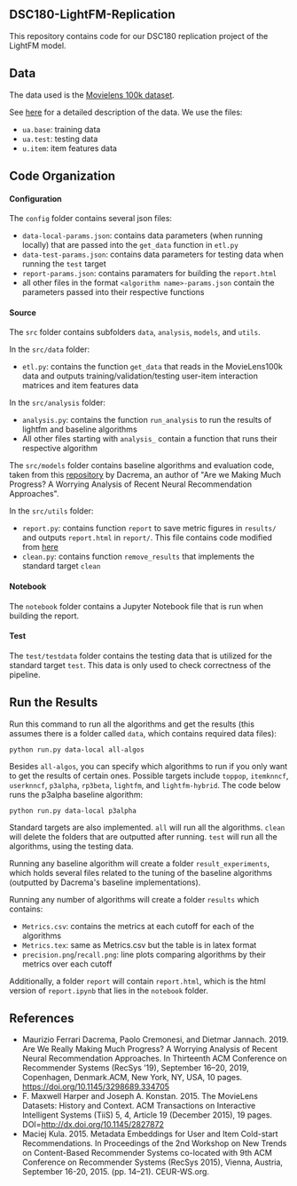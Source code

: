 ## DSC180-LightFM-Replication

This repository contains code for our DSC180 replication project of the LightFM model.

## Data
The data used is the [Movielens 100k dataset](https://grouplens.org/datasets/movielens/100k/).

See [here](http://files.grouplens.org/datasets/movielens/ml-100k-README.txt) for a detailed description of the data. We use the files:
- `ua.base`: training data
- `ua.test`: testing data
- `u.item`: item features data

## Code Organization

#### Configuration
The `config` folder contains several json files:
- `data-local-params.json`: contains data parameters (when running locally) that are passed into the `get_data` function in `etl.py`
- `data-test-params.json`: contains data parameters for testing data when running the `test` target
- `report-params.json`: contains paramaters for building the `report.html`
- all other files in the format `<algorithm name>-params.json` contain the parameters passed into their respective functions

#### Source
The `src` folder contains subfolders `data`, `analysis`, `models`, and `utils`.

In the `src/data` folder:
- `etl.py`: contains the function `get_data` that reads in the MovieLens100k data and outputs training/validation/testing user-item interaction matrices and item features data

In the `src/analysis` folder:
- `analysis.py`: contains the function `run_analysis` to run the results of lightfm and baseline algorithms
- All other files starting with `analysis_` contain a function that runs their respective algorithm

The `src/models` folder contains baseline algorithms and evaluation code, taken from this [repository](https://github.com/MaurizioFD/RecSys2019_DeepLearning_Evaluation) by Dacrema, an author of "Are we Making Much Progress? A Worrying Analysis of Recent Neural Recommendation Approaches".

In the `src/utils` folder:
- `report.py`: contains function `report` to save metric figures in `results/` and outputs `report.html` in `report/`. This file contains code modified from [here](https://github.com/DSC-Capstone/project-templates/blob/EDA/src/utils.py)
- `clean.py`: contains function `remove_results` that implements the standard target `clean`

#### Notebook
The `notebook` folder contains a Jupyter Notebook file that is run when building the report.

#### Test
The `test/testdata` folder contains the testing data that is utilized for the standard target `test`. This data is only used to check correctness of the pipeline.

## Run the Results

Run this command to run all the algorithms and get the results (this assumes there is a folder called `data`, which contains required data files):
```console
python run.py data-local all-algos
```

Besides `all-algos`, you can specify which algorithms to run if you only want to get the results of certain ones. Possible targets include `toppop`, `itemknncf`, `userknncf`, `p3alpha`, `rp3beta`, `lightfm`, and `lightfm-hybrid`. The code below runs the p3alpha baseline algorithm:
```console
python run.py data-local p3alpha
```

Standard targets are also implemented. `all` will run all the algorithms. `clean` will delete the folders that are outputted after running. `test` will run all the algorithms, using the testing data.

Running any baseline algorithm will create a folder `result_experiments`, which holds several files related to the tuning of the baseline algorithms (outputted by Dacrema's baseline implementations).

Running any number of algorithms will create a folder `results` which contains:
- `Metrics.csv`: contains the metrics at each cutoff for each of the algorithms
- `Metrics.tex`: same as Metrics.csv but the table is in latex format
- `precision.png`/`recall.png`: line plots comparing algorithms by their metrics over each cutoff

Additionally, a folder `report` will contain `report.html`, which is the html version of `report.ipynb` that lies in the `notebook` folder.

## References
- Maurizio Ferrari Dacrema, Paolo Cremonesi, and Dietmar Jannach. 2019.
Are We Really Making Much Progress? A Worrying Analysis of Recent Neural Recommendation Approaches. In Thirteenth ACM Conference on Recommender Systems (RecSys ’19), September 16–20, 2019, Copenhagen, Denmark.ACM, New York, NY, USA, 10 pages. https://doi.org/10.1145/3298689.334705
- F. Maxwell Harper and Joseph A. Konstan. 2015. The MovieLens Datasets:
History and Context. ACM Transactions on Interactive Intelligent
Systems (TiiS) 5, 4, Article 19 (December 2015), 19 pages.
DOI=http://dx.doi.org/10.1145/2827872
- Maciej Kula. 2015. Metadata Embeddings for User and Item Cold-start Recommendations. In Proceedings of the 2nd Workshop on New Trends on Content-Based Recommender Systems co-located with 9th ACM Conference on Recommender Systems (RecSys 2015), Vienna, Austria, September 16-20, 2015. (pp. 14–21). CEUR-WS.org.

